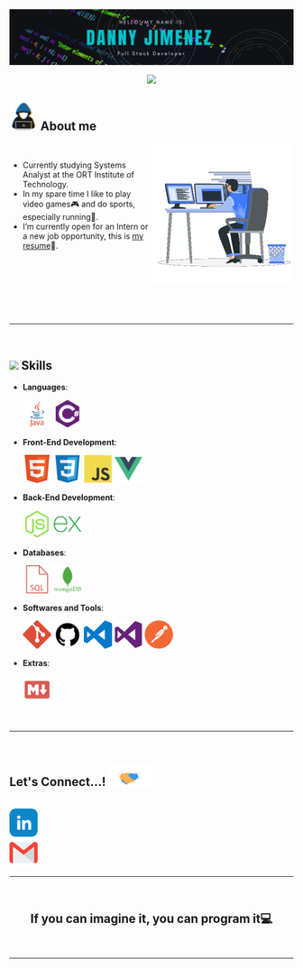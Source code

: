<img src="https://github.com/dannyj182/dannyj182/raw/main/assets/images/Banner%20Github%20V3.png">

<p align="center">
  <a href="https://github.com/DenverCoder1/readme-typing-svg"><img src="https://readme-typing-svg.herokuapp.com?font=Time+New+Roman&color=cyan&size=25&center=true&vCenter=true&width=600&height=100&lines=Systems+Analyst+Student,;Passionate+About+Technology,;Active+Learner/Researcher,;Love+to+learn+new+frameworks...❤️"></a>
</p>

## <picture><img src = "https://github.com/dannyj182/dannyj182/raw/main/assets/mdImages/about_me.gif" width = 50px></picture> **About me**

<picture> <img align="right" src="https://github.com/dannyj182/dannyj182/raw/main/assets/mdImages/Right_Side.gif" width = 250px></picture>

<br>

- Currently studying Systems Analyst at the ORT Institute of Technology.
- In my spare time I like to play video games🎮 and do sports, especially running🏃.
- I’m currently open for an Intern or a new job opportunity, this is [my resume](https://www.linkedin.com/in/dannyjimenezcasares/)📄.

<br><br>
<br><br>
<br><br>

---

<br>

## <img src="https://media2.giphy.com/media/QssGEmpkyEOhBCb7e1/giphy.gif?cid=ecf05e47a0n3gi1bfqntqmob8g9aid1oyj2wr3ds3mg700bl&rid=giphy.gif" width ="25"><b> Skills</b>

<p align="center">


- **Languages**:
    
    <img src="https://github.com/dannyj182/dannyj182/raw/main/assets/images/java.png" width ="50">
    <img src="https://github.com/dannyj182/dannyj182/raw/main/assets/images/csharp.png" width ="50">

    
- **Front-End Development**:

    <img src="https://github.com/dannyj182/dannyj182/raw/main/assets/images/html.png" width ="50">
    <img src="https://github.com/dannyj182/dannyj182/raw/main/assets/images/css.png" width ="50">
    <img src="https://github.com/dannyj182/dannyj182/raw/main/assets/images/js.png" width ="50">
    <img src="https://github.com/dannyj182/dannyj182/raw/main/assets/images/vue.png" width ="50">
    

- **Back-End Development**:

    <img src="https://github.com/dannyj182/dannyj182/raw/main/assets/images/node.png" width ="50">
    <img src="https://github.com/dannyj182/dannyj182/raw/main/assets/images/express.png" width ="50"> 


- **Databases**:

    <img src="https://github.com/dannyj182/dannyj182/raw/main/assets/images/sql.png" width ="50">
    <img src="https://github.com/dannyj182/dannyj182/raw/main/assets/images/mongodb.png" width ="50">


- **Softwares and Tools**:

    <img src="https://github.com/dannyj182/dannyj182/raw/main/assets/images/git.png" width ="50">
    <img src="https://github.com/dannyj182/dannyj182/raw/main/assets/images/github.png" width ="50">
    <img src="https://github.com/dannyj182/dannyj182/raw/main/assets/images/visual-studio-code.png" width ="50">
    <img src="https://github.com/dannyj182/dannyj182/raw/main/assets/images/visualstudio.png" width ="50">
    <img src="https://github.com/dannyj182/dannyj182/raw/main/assets/images/postman.png" width ="50">


- **Extras**:

    <img src="https://github.com/dannyj182/dannyj182/raw/main/assets/images/markdown.png" width ="50">  


</p>

<br>

---

<br>

## <b> Let's Connect...!</b><img src="https://github.com/0xAbdulKhalid/0xAbdulKhalid/raw/main/assets/mdImages/handshake.gif" width ="80">

<br>

<a href="https://www.linkedin.com/in/dannyjimenezcasares/" target="_blank">
<img src="https://github.com/dannyj182/dannyj182/raw/main/assets/images/in.png" width ="50">
</a>

<br>

<a href="mailto:dannyjimenezcasares@gmail.com" target="_blank">
<img src="https://github.com/dannyj182/dannyj182/raw/main/assets/images/gmail.png" width ="50">
</a>

<br>

---

<br>

<div align='center'>

## <b>If you can imagine it, you can program it💻</b>

</div>

<br>

---

<br>